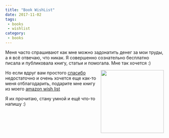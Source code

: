```yaml
---
title: "Book WishList"
date: 2017-11-02
tags:
 - books
 - wishlist
category:
 - books
---
```


Меня часто спрашивают как мне можно задонатить денег за мои труды, а я всё отвечаю, что никак. Я совершенно сознательно бесплатно писала и публиковала книгу, статьи и помогала. Мне так хочется :)

<img align="right" src="https://i.pinimg.com/736x/7a/91/77/7a9177df5d50e58ace980488bfe72a3f--reading-quotes-reading-books.jpg" width="200">

Но если вдруг вам простого [спасибо](https://saythanks.io/to/natenka) недостаточно и очень хочется еще как-то меня отблагодарить, подарите мне книгу из моего [amazon wish list](http://a.co/de1lyOZ)

Я их прочитаю, стану умной и ещё что-то напишу :)

